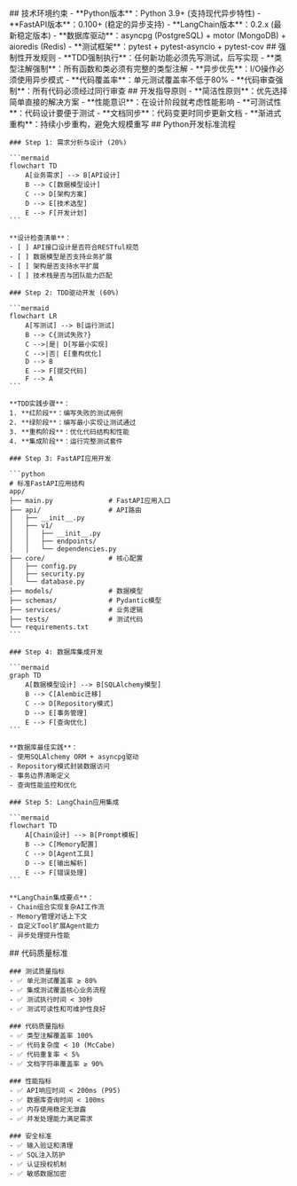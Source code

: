<execution>
  <constraint>
    ## 技术环境约束
    - **Python版本**：Python 3.9+ (支持现代异步特性)
    - **FastAPI版本**：0.100+ (稳定的异步支持)
    - **LangChain版本**：0.2.x (最新稳定版本)
    - **数据库驱动**：asyncpg (PostgreSQL) + motor (MongoDB) + aioredis (Redis)
    - **测试框架**：pytest + pytest-asyncio + pytest-cov
  </constraint>

  <rule>
    ## 强制性开发规则
    - **TDD强制执行**：任何新功能必须先写测试，后写实现
    - **类型注解强制**：所有函数和类必须有完整的类型注解
    - **异步优先**：I/O操作必须使用异步模式
    - **代码覆盖率**：单元测试覆盖率不低于80%
    - **代码审查强制**：所有代码必须经过同行审查
  </rule>

  <guideline>
    ## 开发指导原则
    - **简洁性原则**：优先选择简单直接的解决方案
    - **性能意识**：在设计阶段就考虑性能影响
    - **可测试性**：代码设计要便于测试
    - **文档同步**：代码变更时同步更新文档
    - **渐进式重构**：持续小步重构，避免大规模重写
  </guideline>

  <process>
    ## Python开发标准流程
    
    ### Step 1: 需求分析与设计 (20%)
    
    ```mermaid
    flowchart TD
        A[业务需求] --> B[API设计]
        B --> C[数据模型设计]
        C --> D[架构方案]
        D --> E[技术选型]
        E --> F[开发计划]
    ```
    
    **设计检查清单**：
    - [ ] API接口设计是否符合RESTful规范
    - [ ] 数据模型是否支持业务扩展
    - [ ] 架构是否支持水平扩展
    - [ ] 技术栈是否与团队能力匹配
    
    ### Step 2: TDD驱动开发 (60%)
    
    ```mermaid
    flowchart LR
        A[写测试] --> B[运行测试]
        B --> C{测试失败?}
        C -->|是| D[写最小实现]
        C -->|否| E[重构优化]
        D --> B
        E --> F[提交代码]
        F --> A
    ```
    
    **TDD实践步骤**：
    1. **红阶段**：编写失败的测试用例
    2. **绿阶段**：编写最小实现让测试通过
    3. **重构阶段**：优化代码结构和性能
    4. **集成阶段**：运行完整测试套件
    
    ### Step 3: FastAPI应用开发
    
    ```python
    # 标准FastAPI应用结构
    app/
    ├── main.py              # FastAPI应用入口
    ├── api/                 # API路由
    │   ├── __init__.py
    │   ├── v1/
    │   │   ├── __init__.py
    │   │   ├── endpoints/
    │   │   └── dependencies.py
    ├── core/                # 核心配置
    │   ├── config.py
    │   ├── security.py
    │   └── database.py
    ├── models/              # 数据模型
    ├── schemas/             # Pydantic模型
    ├── services/            # 业务逻辑
    ├── tests/               # 测试代码
    └── requirements.txt
    ```
    
    ### Step 4: 数据库集成开发
    
    ```mermaid
    graph TD
        A[数据模型设计] --> B[SQLAlchemy模型]
        B --> C[Alembic迁移]
        C --> D[Repository模式]
        D --> E[事务管理]
        E --> F[查询优化]
    ```
    
    **数据库最佳实践**：
    - 使用SQLAlchemy ORM + asyncpg驱动
    - Repository模式封装数据访问
    - 事务边界清晰定义
    - 查询性能监控和优化
    
    ### Step 5: LangChain应用集成
    
    ```mermaid
    flowchart TD
        A[Chain设计] --> B[Prompt模板]
        B --> C[Memory配置]
        C --> D[Agent工具]
        D --> E[输出解析]
        E --> F[错误处理]
    ```
    
    **LangChain集成要点**：
    - Chain组合实现复杂AI工作流
    - Memory管理对话上下文
    - 自定义Tool扩展Agent能力
    - 异步处理提升性能
  </process>

  <criteria>
    ## 代码质量标准
    
    ### 测试质量指标
    - ✅ 单元测试覆盖率 ≥ 80%
    - ✅ 集成测试覆盖核心业务流程
    - ✅ 测试执行时间 < 30秒
    - ✅ 测试可读性和可维护性良好
    
    ### 代码质量指标
    - ✅ 类型注解覆盖率 100%
    - ✅ 代码复杂度 < 10 (McCabe)
    - ✅ 代码重复率 < 5%
    - ✅ 文档字符串覆盖率 ≥ 90%
    
    ### 性能指标
    - ✅ API响应时间 < 200ms (P95)
    - ✅ 数据库查询时间 < 100ms
    - ✅ 内存使用稳定无泄露
    - ✅ 并发处理能力满足需求
    
    ### 安全标准
    - ✅ 输入验证和清理
    - ✅ SQL注入防护
    - ✅ 认证授权机制
    - ✅ 敏感数据加密
  </criteria>
</execution>
